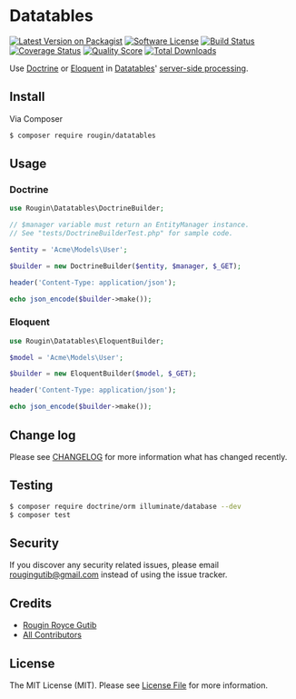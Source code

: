 # Datatables

[![Latest Version on Packagist][ico-version]][link-packagist]
[![Software License][ico-license]](LICENSE.md)
[![Build Status][ico-travis]][link-travis]
[![Coverage Status][ico-scrutinizer]][link-scrutinizer]
[![Quality Score][ico-code-quality]][link-code-quality]
[![Total Downloads][ico-downloads]][link-downloads]

Use [Doctrine](http://docs.doctrine-project.org/projects/doctrine-orm/en/latest) or [Eloquent](https://laravel.com/docs/master/eloquent) in [Datatables](https://datatables.net/)' [server-side processing](https://datatables.net/examples/data_sources/server_side.html).

## Install

Via Composer

``` bash
$ composer require rougin/datatables
```

## Usage

### Doctrine

``` php
use Rougin\Datatables\DoctrineBuilder;

// $manager variable must return an EntityManager instance.
// See "tests/DoctrineBuilderTest.php" for sample code.

$entity = 'Acme\Models\User';

$builder = new DoctrineBuilder($entity, $manager, $_GET);

header('Content-Type: application/json');

echo json_encode($builder->make());
```

### Eloquent

``` php
use Rougin\Datatables\EloquentBuilder;

$model = 'Acme\Models\User';

$builder = new EloquentBuilder($model, $_GET);

header('Content-Type: application/json');

echo json_encode($builder->make());
```

## Change log

Please see [CHANGELOG](CHANGELOG.md) for more information what has changed recently.

## Testing

``` bash
$ composer require doctrine/orm illuminate/database --dev
$ composer test
```

## Security

If you discover any security related issues, please email rougingutib@gmail.com instead of using the issue tracker.

## Credits

- [Rougin Royce Gutib][link-author]
- [All Contributors][link-contributors]

## License

The MIT License (MIT). Please see [License File](LICENSE.md) for more information.

[ico-version]: https://img.shields.io/packagist/v/rougin/datatables.svg?style=flat-square
[ico-license]: https://img.shields.io/badge/license-MIT-brightgreen.svg?style=flat-square
[ico-travis]: https://img.shields.io/travis/rougin/datatables/master.svg?style=flat-square
[ico-scrutinizer]: https://img.shields.io/scrutinizer/coverage/g/rougin/datatables.svg?style=flat-square
[ico-code-quality]: https://img.shields.io/scrutinizer/g/rougin/datatables.svg?style=flat-square
[ico-downloads]: https://img.shields.io/packagist/dt/rougin/datatables.svg?style=flat-square

[link-packagist]: https://packagist.org/packages/rougin/datatables
[link-travis]: https://travis-ci.org/rougin/datatables
[link-scrutinizer]: https://scrutinizer-ci.com/g/rougin/datatables/code-structure
[link-code-quality]: https://scrutinizer-ci.com/g/rougin/datatables
[link-downloads]: https://packagist.org/packages/rougin/datatables
[link-author]: https://github.com/rougin
[link-contributors]: ../../contributors